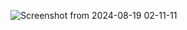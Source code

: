 ![Screenshot from 2024-08-19 02-11-11](https://github.com/user-attachments/assets/0190e51c-a017-4db8-a5db-76a830167fc4)
